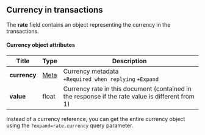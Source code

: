 ## Currency in transactions

The **rate** field contains an object representing the currency in the transactions.

#### Currency object attributes

| Title | Type | Description |
| ------------ | ------- | ---------- |
| **currency** | [Meta](../#kladana-json-api-general-info-metadata) | Currency metadata<br>`+Required when replying` `+Expand` |
| **value** | float | Currency rate in this document (contained in the response if the rate value is different from 1) |

Instead of a currency reference, you can get the entire currency object using the `?expand=rate.currency` query parameter.
